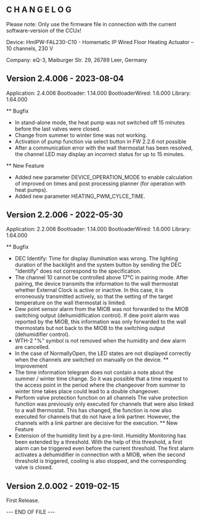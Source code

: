 ﻿C H A N G E L O G
-----------------

Please note: Only use the firmware file in connection with the current software-version of the CCUx!

Device: HmIPW-FAL230-C10 - Homematic IP Wired Floor Heating Actuator – 10 channels, 230 V

Company: eQ-3, Maiburger Str. 29, 26789 Leer, Germany


Version 2.4.006 - 2023-08-04
--------------------------------------------------------------
  Application:      2.4.006
  Bootloader:       1.14.000
  BootloaderWired:  1.6.000
  Library:          1.64.000

** Bugfix
   * In stand-alone mode, the heat pump was not switched off 15 minutes before the last
     valves were closed.
   * Change from summer to winter time was not working.
   * Activation of pump function via select button in FW 2.2.6 not possible
   * After a communication error with the wall thermostat has been resolved, the
     channel LED may display an incorrect status for up to 15 minutes.

** New Feature
   * Added new parameter DEVICE_OPERATION_MODE to enable calculation of improved on times
     and post processing planner (for operation with heat pumps).
   * Added new parameter HEATING_PWM_CYLCE_TIME.


Version 2.2.006 - 2022-05-30
--------------------------------------------------------------
  Application:      2.2.006
  Bootloader:       1.14.000
  BootloaderWired:  1.6.000
  Library:          1.64.000

** Bugfix
   * DEC Identify: Time for display illumination was wrong.
      The lighting duration of the backlight and the system button by sending the DEC
      "Identify" does not correspond to the specification.
   * The channel 10 cannot be controlled above 17°C in pairing mode.
      After pairing, the device transmits the information to the wall thermostat
      whether External Clock is active or inactive. In this case, it is erroneously
      transmitted actively, so that the setting of the target temperature on the wall
      thermostat is limited.
   * Dew point sensor alarm from the MIOB was not forwarded to the MIOB switching
    output (dehumidification control).
     If dew point alarm was reported by the MIOB, this information was only forwarded to
     the wall thermostats but not back to the MIOB to the switching output (dehumidifier
     control).
   * WTH-2 "%" symbol is not removed when the humidity and dew alarm are cancelled.
   * In the case of NormallyOpen, the LED states are not displayed correctly when the
     channels are switched on manually on the device.
** Improvement
   * The time information telegram does not contain a note about the summer / winter
     time change.
      So it was possible that a time request to the access point in the period where the
      changeover from summer to winter time takes place could lead to a double
      changeover.
   * Perform valve protection function on all channels
      The valve protection function was previously only executed for channels that were
      also linked to a wall thermostat. This has changed, the function is now also
      executed for channels that do not have a link partner. However, the channels with
      a link partner are decisive for the execution.
** New Feature
   * Extension of the humidity limit by a pre-limit.
      Humidity Monitoring has been extended by a threshold. With the help of this
      threshold, a first alarm can be triggered even before the current threshold. The
      first alarm activates a dehumidifier in connection with a MIOB, when the second
      threshold is triggered, cooling is also stopped, and the corresponding valve is
      closed.


Version 2.0.002 - 2019-02-15
--------------------------------------------------------------

First Release.

--- END OF FILE ---

